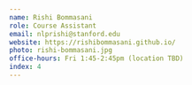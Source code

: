```yaml
---
name: Rishi Bommasani
role: Course Assistant
email: nlprishi@stanford.edu
website: https://rishibommasani.github.io/
photo: rishi-bommasani.jpg
office-hours: Fri 1:45-2:45pm (location TBD)
index: 4
---
```

